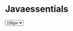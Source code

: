 # Javaessentials


<select id="width">
  <option value="150px">150px</option>
  <option value="300px">300px</option>
  <option value="450px">450px</option>
 </select>
  
